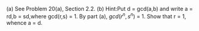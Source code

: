 (a) See Problem 20(a), Section 2.2.
(b) Hint:Put d = gcd(a,b) and write a = rd,b = sd,where gcd(r,s) = 1. By part (a),
$gcd(r^n, s^n)$ = 1. Show that r = 1, whence a = d.